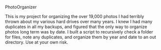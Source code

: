 PhotoOrganizer

This is my project for organizing the over 19,000 photos I had terribly thrown about my various hard drives over many years.
I knew I had many duplicates in all my backups, and figured that the only way to organize photos long term was by date.
I built a script to recursively check a folder for files, note any duplicates, and organize them by year and date to an out directory.
Use at your own risk.
